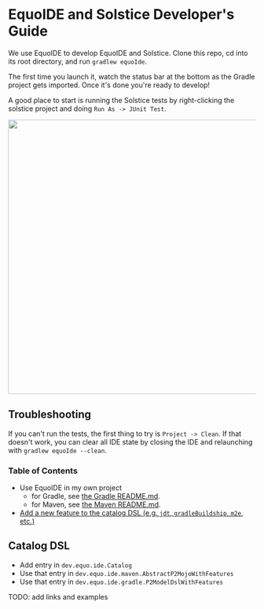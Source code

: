 # EquoIDE and Solstice Developer's Guide

We use EquoIDE to develop EquoIDE and Solstice. Clone this repo, cd into its root directory, and run `gradlew equoIde`.

The first time you launch it, watch the status bar at the bottom as the Gradle project gets imported. Once it's done you're ready to develop!

A good place to start is running the Solstice tests by right-clicking the solstice project and doing `Run As -> JUnit Test`.

<img src="https://github.com/equodev/equo-ide/raw/main/.github/example-run-junit-test.png" width="652" height="558">

## Troubleshooting

If you can't run the tests, the first thing to try is `Project -> Clean`. If that doesn't work, you can clear all IDE state by closing the IDE and relaunching with `gradlew equoIde --clean`.

### Table of Contents

- Use EquoIDE in my own project
  - for Gradle, see [the Gradle README.md](plugin-gradle/README.md).
  - for Maven, see [the Maven README.md](plugin-maven/README.md).
- [Add a new feature to the catalog DSL (e.g. `jdt`, `gradleBuildship`, `m2e`, etc.)](#catalog-dsl)

## Catalog DSL

- Add entry in `dev.equo.ide.Catalog`
- Use that entry in `dev.equo.ide.maven.AbstractP2MojoWithFeatures`
- Use that entry in `dev.equo.ide.gradle.P2ModelDslWithFeatures`

TODO: add links and examples
